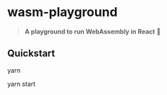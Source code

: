 # wasm-playground

> **A playground to run WebAssembly in React** :clap:

## Quickstart
yarn

yarn start
